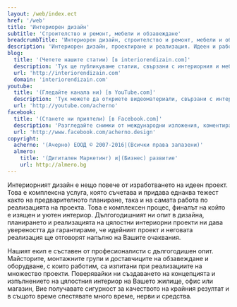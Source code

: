 ```yaml
---
layout: /web/index.ect
href: '/web'
title: 'Интериорен дизайн'
subtitle: 'Строителство и ремонт, мебели и обзавеждане'
breadcrumbTitle: 'Интериорен дизайн, строителство и ремонт, мебели и обзавеждане'
description: 'Интериорен дизайн, проектиране и реализация. Идеен и работен проект, авторски надзор, ремонт, мебели и обзавеждане.'
blog:
  title: '(Четете нашите статии) [в interiorendizain.com]'
  description: 'Тук ще публикуваме статии, свързани с интериорния и мебелен дизайн.'
  url: 'http://interiorendizain.com'
  domain: 'interiorendizain.com'
youtube:
  title: '(Гледайте канала ни) [в YouTube.com]'
  description: 'Тук можете да откриете видеоматериали, свързани с интериорния дизайн и обзавеждане.'
  url: 'http://youtube.com/acherno'
facebook:
  title: '(Станете ни приятели) [в Facebook.com]'
  description: 'Pазгледайте снимки от международни изложения, коментирайте нашитe проекти или следeте за нови.'
  url: 'http://www.facebook.com/acherno.design'
copyright:
  acherno: '(Ачерно) ЕООД © 2007-2016|(Всички права запазени)'
  almero: 
    title: '(Дигитален Маркетинг) и|(Бизнес) развитие'
    url: http://almero.bg
---
```

Интериорният дизайн е нещо повече от изработването на идеен проект. Това е комплексна услуга, която съчетава и придава еднаква тежест както на предварителното планиране, така и на самата работа по реализацията на проекта. Това е комплексен процес, финалът на който е изящен и уютен интериор. Дългогодишният ни опит в дизайна, планирането и реализацията на цялостни интериорни проекти ни дава увереността да гарантираме, че идейният проект и неговата реализация ще отговорят напълно на Вашите очаквания.

Нашият екип е съставен от професионалисти с дългогодишен опит. Майсторите, монтажните групи и доставчиците на обзавеждане и оборудване, с които работим, са изпитани при реализациите на множество проекти. Поверявайки ни създаването на концепцията и изпълнението на цялостния интериор на Вашето жилище, офис или магазин, Вие получавате сигурност за качеството на крайния резултат и в същото време спестявате много време, нерви и средства.
